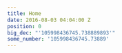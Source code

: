 ```yaml
---
title: Home
date: 2016-08-03 04:04:00 Z
position: 0
big_dec: "'105998436745.738889893'"
some_number: '105998436745.73889'
---
```


